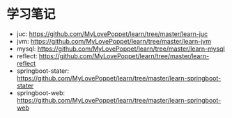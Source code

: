 # 学习笔记
- juc: https://github.com/MyLovePoppet/learn/tree/master/learn-juc
- jvm: https://github.com/MyLovePoppet/learn/tree/master/learn-jvm
- mysql: https://github.com/MyLovePoppet/learn/tree/master/learn-mysql
- reflect: https://github.com/MyLovePoppet/learn/tree/master/learn-reflect
- springboot-stater: https://github.com/MyLovePoppet/learn/tree/master/learn-springboot-stater
- springboot-web: https://github.com/MyLovePoppet/learn/tree/master/learn-springboot-web

